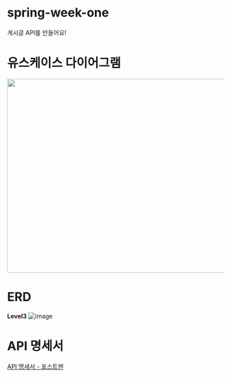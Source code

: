 # spring-week-one
게시글 API를 만들어요!

# 유스케이스 다이어그램
<img src="https://user-images.githubusercontent.com/87173870/209443125-9114a2d7-c460-4f6d-acd4-a6762bc97bca.png" width="800" height="450">

# ERD
**Level3**
![image](https://user-images.githubusercontent.com/87173870/211464313-b307cc96-36a0-4fa9-a9c2-5acf6bc17a28.png)



# API 명세서
[API 명세서 - 포스트맨](https://documenter.getpostman.com/view/17191996/2s8Z6zzC3X)

